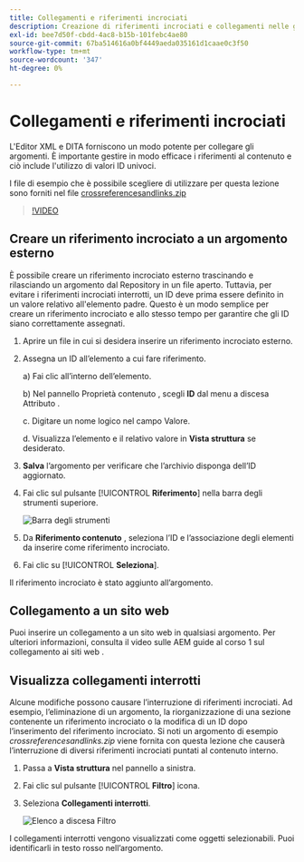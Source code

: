 ```yaml
---
title: Collegamenti e riferimenti incrociati
description: Creazione di riferimenti incrociati e collegamenti nelle guide AEM
exl-id: bee7d50f-cbdd-4ac8-b15b-101febc4ae80
source-git-commit: 67ba514616a0bf4449aeda035161d1caae0c3f50
workflow-type: tm+mt
source-wordcount: '347'
ht-degree: 0%

---
```


# Collegamenti e riferimenti incrociati

L&#39;Editor XML e DITA forniscono un modo potente per collegare gli argomenti. È importante gestire in modo efficace i riferimenti al contenuto e ciò include l&#39;utilizzo di valori ID univoci.

I file di esempio che è possibile scegliere di utilizzare per questa lezione sono forniti nel file
[crossreferencesandlinks.zip](assets/crossreferencesandlinks.zip)

>[!VIDEO](https://video.tv.adobe.com/v/342764?quality=12&learn=on)

## Creare un riferimento incrociato a un argomento esterno

È possibile creare un riferimento incrociato esterno trascinando e rilasciando un argomento dal Repository in un file aperto. Tuttavia, per evitare i riferimenti incrociati interrotti, un ID deve prima essere definito in un valore relativo all&#39;elemento padre. Questo è un modo semplice per creare un riferimento incrociato e allo stesso tempo per garantire che gli ID siano correttamente assegnati.

1. Aprire un file in cui si desidera inserire un riferimento incrociato esterno.

1. Assegna un ID all’elemento a cui fare riferimento.

   a) Fai clic all’interno dell’elemento.

   b) Nel pannello Proprietà contenuto , scegli **ID** dal menu a discesa Attributo .

   c. Digitare un nome logico nel campo Valore.

   d. Visualizza l’elemento e il relativo valore in **Vista struttura** se desiderato.

1. **Salva** l’argomento per verificare che l’archivio disponga dell’ID aggiornato.

1. Fai clic sul pulsante [!UICONTROL **Riferimento**] nella barra degli strumenti superiore.

   ![Barra degli strumenti](images/lesson-7/references-icon.png)

1. Da **Riferimento contenuto** , seleziona l’ID e l’associazione degli elementi da inserire come riferimento incrociato.

1. Fai clic su [!UICONTROL **Seleziona**].

Il riferimento incrociato è stato aggiunto all’argomento.

## Collegamento a un sito web

Puoi inserire un collegamento a un sito web in qualsiasi argomento. Per ulteriori informazioni, consulta il video sulle AEM guide al corso 1 sul collegamento ai siti web .


## Visualizza collegamenti interrotti

Alcune modifiche possono causare l’interruzione di riferimenti incrociati. Ad esempio, l’eliminazione di un argomento, la riorganizzazione di una sezione contenente un riferimento incrociato o la modifica di un ID dopo l’inserimento del riferimento incrociato. Si noti un argomento di esempio _crossreferencesandlinks.zip_ viene fornita con questa lezione che causerà l’interruzione di diversi riferimenti incrociati puntati al contenuto interno.

1. Passa a **Vista struttura** nel pannello a sinistra.

1. Fai clic sul pulsante [!UICONTROL **Filtro**] icona.

1. Seleziona **Collegamenti interrotti**.

   ![Elenco a discesa Filtro](images/lesson-7/broken-links.png)

I collegamenti interrotti vengono visualizzati come oggetti selezionabili. Puoi identificarli in testo rosso nell’argomento.
